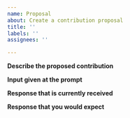 ```yaml
---
name: Proposal
about: Create a contribution proposal
title: ''
labels: ''
assignees: ''

---
```


**Describe the proposed contribution**
<!-- A clear and concise description of what the proposal is about. -->

**Input given at the prompt**
<!-- What you entered. -->

**Response that is currently received**
<!-- What you receive in response to your input. -->

**Response that you would expect**
<!-- What you expect to receive instead. -->
